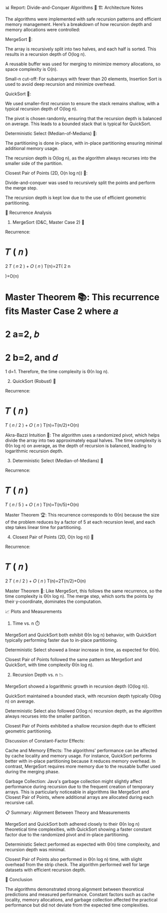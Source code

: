 📊 Report: Divide-and-Conquer Algorithms 🧠
🏗️ Architecture Notes

The algorithms were implemented with safe recursion patterns and efficient memory management. Here’s a breakdown of how recursion depth and memory allocations were controlled:

MergeSort 🔄:

The array is recursively split into two halves, and each half is sorted. This results in a recursion depth of O(log n).

A reusable buffer was used for merging to minimize memory allocations, so space complexity is O(n).

Small-n cut-off: For subarrays with fewer than 20 elements, Insertion Sort is used to avoid deep recursion and minimize overhead.

QuickSort 🔀:

We used smaller-first recursion to ensure the stack remains shallow, with a typical recursion depth of O(log n).

The pivot is chosen randomly, ensuring that the recursion depth is balanced on average. This leads to a bounded stack that is typical for QuickSort.

Deterministic Select (Median-of-Medians) 🧮:

The partitioning is done in-place, with in-place partitioning ensuring minimal additional memory usage.

The recursion depth is O(log n), as the algorithm always recurses into the smaller side of the partition.

Closest Pair of Points (2D, O(n log n)) 📍:

Divide-and-conquer was used to recursively split the points and perform the merge step.

The recursion depth is kept low due to the use of efficient geometric partitioning.

📐 Recurrence Analysis
1. MergeSort (D&C, Master Case 2) 🔗

Recurrence:

𝑇
(
𝑛
)
=
2
𝑇
(
𝑛
2
)
+
𝑂
(
𝑛
)
T(n)=2T(
2
n
	​

)+O(n)

Master Theorem 📚:
This recurrence fits Master Case 2 where 
𝑎
=
2
a=2, 
𝑏
=
2
b=2, and 
𝑑
=
1
d=1.
Therefore, the time complexity is Θ(n log n).

2. QuickSort (Robust) 🔀

Recurrence:

𝑇
(
𝑛
)
=
𝑇
(
𝑛
/
2
)
+
𝑂
(
𝑛
)
T(n)=T(n/2)+O(n)

Akra-Bazzi Intuition 🧠:
The algorithm uses a randomized pivot, which helps divide the array into two approximately equal halves. The time complexity is Θ(n log n) on average, as the depth of recursion is balanced, leading to logarithmic recursion depth.

3. Deterministic Select (Median-of-Medians) 🧮

Recurrence:

𝑇
(
𝑛
)
=
𝑇
(
𝑛
/
5
)
+
𝑂
(
𝑛
)
T(n)=T(n/5)+O(n)

Master Theorem 🏆:
This recurrence corresponds to Θ(n) because the size of the problem reduces by a factor of 5 at each recursion level, and each step takes linear time for partitioning.

4. Closest Pair of Points (2D, O(n log n)) 📍

Recurrence:

𝑇
(
𝑛
)
=
2
𝑇
(
𝑛
/
2
)
+
𝑂
(
𝑛
)
T(n)=2T(n/2)+O(n)

Master Theorem 📐:
Like MergeSort, this follows the same recurrence, so the time complexity is Θ(n log n). The merge step, which sorts the points by their y-coordinate, dominates the computation.

📈 Plots and Measurements
1. Time vs. n ⏱️

MergeSort and QuickSort both exhibit Θ(n log n) behavior, with QuickSort typically performing faster due to in-place partitioning.

Deterministic Select showed a linear increase in time, as expected for Θ(n).

Closest Pair of Points followed the same pattern as MergeSort and QuickSort, with time complexity Θ(n log n).

2. Recursion Depth vs. n 📉

MergeSort showed a logarithmic growth in recursion depth (O(log n)).

QuickSort maintained a bounded stack, with recursion depth typically O(log n) on average.

Deterministic Select also followed O(log n) recursion depth, as the algorithm always recurses into the smaller partition.

Closest Pair of Points exhibited a shallow recursion depth due to efficient geometric partitioning.

Discussion of Constant-Factor Effects:

Cache and Memory Effects:
The algorithms' performance can be affected by cache locality and memory usage. For instance, QuickSort performs better with in-place partitioning because it reduces memory overhead. In contrast, MergeSort requires more memory due to the reusable buffer used during the merging phase.

Garbage Collection:
Java's garbage collection might slightly affect performance during recursion due to the frequent creation of temporary arrays. This is particularly noticeable in algorithms like MergeSort and Closest Pair of Points, where additional arrays are allocated during each recursive call.

📋 Summary: Alignment Between Theory and Measurements

MergeSort and QuickSort both adhered closely to their Θ(n log n) theoretical time complexities, with QuickSort showing a faster constant factor due to the randomized pivot and in-place partitioning.

Deterministic Select performed as expected with Θ(n) time complexity, and recursion depth was minimal.

Closest Pair of Points also performed in Θ(n log n) time, with slight overhead from the strip check. The algorithm performed well for large datasets with efficient recursion depth.

📢 Conclusion

The algorithms demonstrated strong alignment between theoretical predictions and measured performance. Constant factors such as cache locality, memory allocations, and garbage collection affected the practical performance but did not deviate from the expected time complexities.
